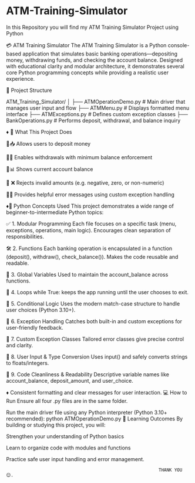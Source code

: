 # ATM-Training-Simulator
In this Repository you will find my ATM Training Simulator Project using Python 


💳 ATM Training Simulator
The ATM Training Simulator is a Python console-based application that simulates basic banking operations—depositing money, withdrawing funds, and checking the account balance. Designed with educational clarity and modular architecture, it demonstrates several core Python programming concepts while providing a realistic user experience.

📂 Project Structure

ATM_Training_Simulator/
│
├── ATMOperationDemo.py # Main driver that manages user input and flow
├── ATMMenu.py # Displays formatted menu interface
├── ATMExceptions.py # Defines custom exception classes
├── BankOperations.py # Performs deposit, withdrawal, and balance inquiry

♦️ 🚀 What This Project Does

💠📥 Allows users to deposit money

💠💸 Enables withdrawals with minimum balance enforcement

💠📊 Shows current account balance

💠 ❌ Rejects invalid amounts (e.g. negative, zero, or non-numeric)

💠💬 Provides helpful error messages using custom exception handling

♦️🧠 Python Concepts Used
This project demonstrates a wide range of beginner-to-intermediate Python topics:

✅ 1. Modular Programming
Each file focuses on a specific task (menu, exceptions, operations, main logic).
Encourages clean separation of responsibilities.

🛠️ 2. Functions
Each banking operation is encapsulated in a function (deposit(), withdraw(), check_balance()).
Makes the code reusable and readable.

🎯 3. Global Variables
Used to maintain the account_balance across functions.

🔁 4. Loops
while True: keeps the app running until the user chooses to exit.

🧮 5. Conditional Logic
Uses the modern match-case structure to handle user choices (Python 3.10+).

🚨 6. Exception Handling
Catches both built-in and custom exceptions for user-friendly feedback.

🚧 7. Custom Exception Classes
Tailored error classes give precise control and clarity.

🧾 8. User Input & Type Conversion
Uses input() and safely converts strings to floats/integers.

🧹 9. Code Cleanliness & Readability
Descriptive variable names like account_balance, deposit_amount, and user_choice.

♦️ Consistent formatting and clear messages for user interaction.
💻 How to Run
Ensure all four .py files are in the same folder.

Run the main driver file using any Python interpreter (Python 3.10+ recommended):
python ATMOperationDemo.py
📘 Learning Outcomes
By building or studying this project, you will:

Strengthen your understanding of Python basics

Learn to organize code with modules and functions

Practice safe user input handling and error management.

                                                              THANK YOU 😊.
